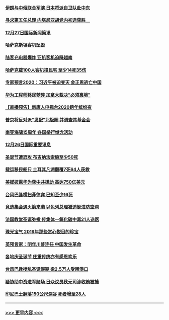 #### [伊朗与中俄联合军演 日本将派自卫队赴中东](../pages/prog202/a102738823.md?t=12280222) 
#### [寻求第五任总理 内塔尼亚胡党内初选获胜　](../pages/prog202/a102738772.md?t=12280222) 
#### [12月27日国际新闻简讯](../pages/prog202/a102738604.md?t=12280222) 
#### [哈萨克斯坦客机坠毁](../pages/prog202/a102738606.md?t=12280222) 
#### [陆客充电器爆炸 亚航客机迫降越南](../pages/prog202/a102738530.md?t=12280222) 
#### [哈萨克载100人客机撞民宅 至少14死35伤](../pages/prog202/a102738485.md?t=12280222) 
#### [专家预言2020：习近平被迫变天 金正恩逃亡中国](../pages/prog202/a102738340.md?t=12280222) 
#### [华为工程师移民梦碎 加拿大裁决“必须离境”](../pages/prog202/a102738306.md?t=12280222) 
#### [【直播预告】新唐人电视台2020跨年缤纷夜](../pages/prog202/a102738273.md?t=12280222) 
#### [普京将反对派“发配”北极圈 并调查其基金会](../pages/prog202/a102738056.md?t=12280222) 
#### [南亚海啸15周年 各国举行悼念活动](../pages/prog202/a102738043.md?t=12280222) 
#### [12月26日国际重要讯息](../pages/prog202/a102737872.md?t=12280222) 
#### [圣诞节遭恐攻 布吉纳法索酿至少50死](../pages/prog202/a102737869.md?t=12280222) 
#### [载运移民船只 土耳其凡湖翻覆7死64人获救](../pages/prog202/a102737839.md?t=12280222) 
#### [美媒披露华为获中共援助 高达750亿美元](../pages/prog202/a102737744.md?t=12280222) 
#### [台风巴逢横扫菲律宾 已知至少16死](../pages/prog202/a102737673.md?t=12280222) 
#### [竞选集会遇火箭来袭 以色列总理被迫躲进防空洞](../pages/prog202/a102737659.md?t=12280222) 
#### [法国教堂圣诞弥撒 传集体一氧化碳中毒21人送医](../pages/prog202/a102737634.md?t=12280222) 
#### [珠光宝气 2019年那些赏心悦目的珍宝](../pages/prog202/a102737509.md?t=12280222) 
#### [英预言家：明年川普连任 中国发生革命](../pages/prog202/a102737473.md?t=12280222) 
#### [各地庆圣诞节 庄重传统亦有感恩欢乐](../pages/prog202/a102737408.md?t=12280222) 
#### [台风巴逢搅乱圣诞假期 逾2.5万人受困港口](../pages/prog202/a102737251.md?t=12280222) 
#### [疑协助中资进军赌场 日众议员秋元司涉收贿被捕](../pages/prog202/a102737233.md?t=12280222) 
#### [印尼巴士翻落150公尺深谷 死者增至28人](../pages/prog202/a102737223.md?t=12280222) 

----
#### [ >>> 更早内容 <<< ](../indexes/prog202-earlier.md)
